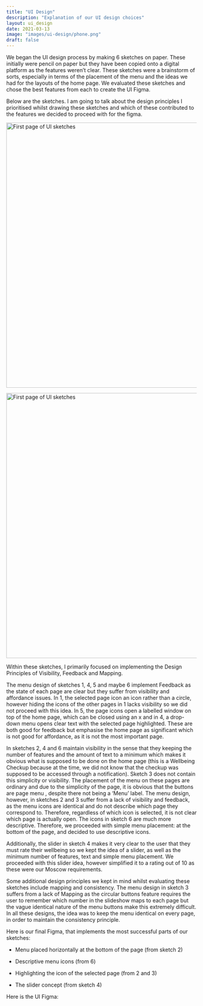 ```yaml
---
title: "UI Design"
description: "Explanation of our UI design choices"
layout: ui_design
date: 2021-03-13
image: "images/ui-design/phone.png"
draft: false
---
```


We began the UI design process by making 6 sketches on paper. These initially were pencil on paper but they have been copied onto a digital platform as the features weren’t clear. These sketches were a brainstorm of sorts, especially in terms of the placement of the menu and the ideas we had for the layouts of the home page. We evaluated these sketches and chose the best features from each to create the UI Figma. 

Below are the sketches. I am going to talk about the design principles I prioritised whilst drawing these sketches and which of these contributed to the features we decided to proceed with for the figma. 

<img src="https://user-images.githubusercontent.com/55795994/111051506-71b47e80-844b-11eb-833c-c59a46a6445a.jpeg" 
alt="First page of UI sketches" 
width="700"/>

<img src="https://user-images.githubusercontent.com/55795994/111051508-72e5ab80-844b-11eb-88c8-c3811d84e54d.jpeg" 
alt="First page of UI sketches" 
width="700"/>

Within these sketches, I primarily focused on implementing the Design Principles of Visibility, Feedback and Mapping.  

The menu design of sketches 1, 4, 5 and maybe 6 implement Feedback as the state of each page are clear but they suffer from visibility and affordance issues. In 1, the selected page icon an icon rather than a circle, however hiding the icons of the other pages in 1 lacks visibility so we did not proceed with this idea. In 5, the page icons open a labelled window on top of the home page, which can be closed using an x and in 4, a drop-down menu opens clear text with the selected page highlighted. These are both good for feedback but emphasise the home page as significant which is not good for affordance, as it is not the most important page. 

In sketches 2, 4 and 6 maintain visibility in the sense that they keeping the number of features and the amount of text to a minimum which makes it obvious what is supposed to be done on the home page (this is a Wellbeing Checkup because at the time, we did not know that the checkup was supposed to be accessed through a notification). Sketch 3 does not contain this simplicity or visibility. The placement of the menu on these pages are ordinary and due to the simplicity of the page, it is obvious that the buttons are page menu , despite there not being a ‘Menu’ label. The menu design, however, in sketches 2 and 3 suffer from a lack of visibility and feedback, as the menu icons are identical and do not describe which page they correspond to. Therefore, regardless of which icon is selected, it is not clear which page is actually open. The icons in sketch 6 are much more descriptive. Therefore, we proceeded with simple menu placement: at the bottom of the page, and decided to use descriptive icons. 

Additionally, the slider in sketch 4 makes it very clear to the user that they must rate their wellbeing so we kept the idea of a slider, as well as the minimum number of features, text and simple menu placement. We proceeded with this slider idea, however simplified it to a rating out of 10 as these were our Moscow requirements. 

Some additional design principles we kept in mind whilst evaluating these sketches include mapping and consistency. The menu design in sketch 3 suffers from a lack of Mapping as the circular buttons feature requires the user to remember which number in the slideshow maps to each page but the vague identical nature of the menu buttons make this extremely difficult. In all these designs, the idea was to keep the menu identical on every page, in order to maintain the consistency principle.  

Here is our final Figma, that implements the most successful parts of our sketches: 

* Menu placed horizontally at the bottom of the page (from sketch 2) 

* Descriptive menu icons (from 6)

* Highlighting the icon of the selected page (from 2 and 3)

* The slider concept (from sketch 4)

Here is the UI Figma: 

